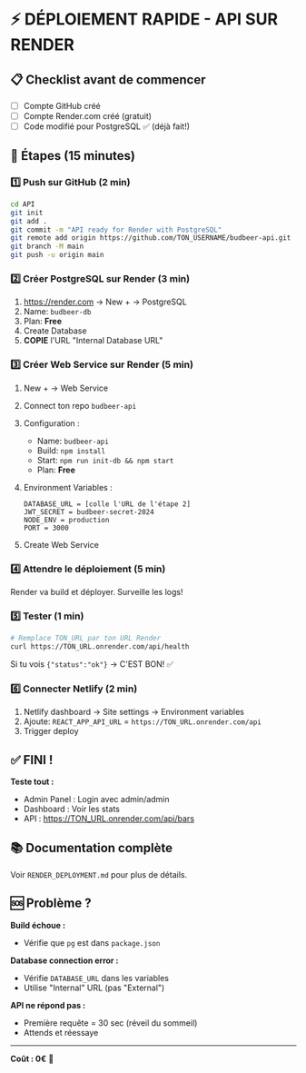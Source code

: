 # ⚡ DÉPLOIEMENT RAPIDE - API SUR RENDER

## 📋 Checklist avant de commencer

- [ ] Compte GitHub créé
- [ ] Compte Render.com créé (gratuit)
- [ ] Code modifié pour PostgreSQL ✅ (déjà fait!)

## 🚀 Étapes (15 minutes)

### 1️⃣ Push sur GitHub (2 min)

```bash
cd API
git init
git add .
git commit -m "API ready for Render with PostgreSQL"
git remote add origin https://github.com/TON_USERNAME/budbeer-api.git
git branch -M main
git push -u origin main
```

### 2️⃣ Créer PostgreSQL sur Render (3 min)

1. https://render.com → New + → PostgreSQL
2. Name: `budbeer-db`
3. Plan: **Free**
4. Create Database
5. **COPIE** l'URL "Internal Database URL"

### 3️⃣ Créer Web Service sur Render (5 min)

1. New + → Web Service
2. Connect ton repo `budbeer-api`
3. Configuration :
   - Name: `budbeer-api`
   - Build: `npm install`
   - Start: `npm run init-db && npm start`
   - Plan: **Free**

4. Environment Variables :
   ```
   DATABASE_URL = [colle l'URL de l'étape 2]
   JWT_SECRET = budbeer-secret-2024
   NODE_ENV = production
   PORT = 3000
   ```

5. Create Web Service

### 4️⃣ Attendre le déploiement (5 min)

Render va build et déployer. Surveille les logs!

### 5️⃣ Tester (1 min)

```bash
# Remplace TON_URL par ton URL Render
curl https://TON_URL.onrender.com/api/health
```

Si tu vois `{"status":"ok"}` → C'EST BON! ✅

### 6️⃣ Connecter Netlify (2 min)

1. Netlify dashboard → Site settings → Environment variables
2. Ajoute: `REACT_APP_API_URL` = `https://TON_URL.onrender.com/api`
3. Trigger deploy

## ✅ FINI !

**Teste tout :**
- Admin Panel : Login avec admin/admin
- Dashboard : Voir les stats
- API : https://TON_URL.onrender.com/api/bars

## 📚 Documentation complète

Voir `RENDER_DEPLOYMENT.md` pour plus de détails.

## 🆘 Problème ?

**Build échoue :**
- Vérifie que `pg` est dans `package.json`

**Database connection error :**
- Vérifie `DATABASE_URL` dans les variables
- Utilise "Internal" URL (pas "External")

**API ne répond pas :**
- Première requête = 30 sec (réveil du sommeil)
- Attends et réessaye

---

**Coût : 0€** 🎉

